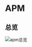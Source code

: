 # APM

## 总览
![apm总览](http://assets.processon.com/chart_image/5dba4465e4b09df55189de17.png?_=1572493330404)